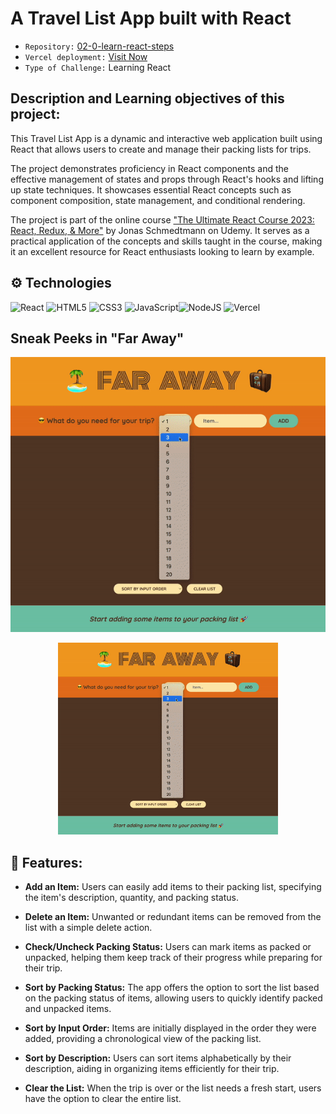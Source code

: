 # A Travel List App built with React

- `Repository:` [02-0-learn-react-steps](https://github.com/leilaZ1111/02-learn-react-travel-list)
- `Vercel deployment:` [Visit Now](https://02-learn-react-travel-list.vercel.app/)
- `Type of Challenge:` Learning React

## Description and Learning objectives of this project:

This Travel List App is a dynamic and interactive web application built using React that allows users to create and manage their packing lists for trips.

The project demonstrates proficiency in React components and the effective management of states and props through React's hooks and lifting up state techniques. It showcases essential React concepts such as component composition, state management, and conditional rendering.

The project is part of the online course ["The Ultimate React Course 2023: React, Redux, & More"](https://www.udemy.com/share/108PTK3@svd7LSKS9ey6F-mAoiPwPf0maT7NoRyTUO4HqpNWgU6hsdF-ESPRYJMbg9njS0DY-g==/) by Jonas Schmedtmann on Udemy. It serves as a practical application of the concepts and skills taught in the course, making it an excellent resource for React enthusiasts looking to learn by example.

## ⚙️ Technologies

![React](https://img.shields.io/badge/react-%2320232a.svg?style=for-the-badge&logo=react&logoColor=%2361DAFB) ![HTML5](https://img.shields.io/badge/html5-%23E34F26.svg?style=for-the-badge&logo=html5&logoColor=white) ![CSS3](https://img.shields.io/badge/css3-%231572B6.svg?style=for-the-badge&logo=css3&logoColor=white) ![JavaScript](https://img.shields.io/badge/javascript-%23323330.svg?style=for-the-badge&logo=javascript&logoColor=%23F7DF1E)![NodeJS](https://img.shields.io/badge/node.js-6DA55F?style=for-the-badge&logo=node.js&logoColor=white) ![Vercel](https://img.shields.io/badge/vercel-%23000000.svg?style=for-the-badge&logo=vercel&logoColor=white)

## Sneak Peeks in "Far Away"

![Preview](far-away-app.gif)

<p align="center">
<img src="./far-away-app.gif" width="70%" alt="Travel List App gif">
</p>

## 🚀 Features:

- **Add an Item:** Users can easily add items to their packing list, specifying the item's description, quantity, and packing status.

- **Delete an Item:** Unwanted or redundant items can be removed from the list with a simple delete action.

- **Check/Uncheck Packing Status:** Users can mark items as packed or unpacked, helping them keep track of their progress while preparing for their trip.

- **Sort by Packing Status:** The app offers the option to sort the list based on the packing status of items, allowing users to quickly identify packed and unpacked items.

- **Sort by Input Order:** Items are initially displayed in the order they were added, providing a chronological view of the packing list.

- **Sort by Description:** Users can sort items alphabetically by their description, aiding in organizing items efficiently for their trip.

- **Clear the List:** When the trip is over or the list needs a fresh start, users have the option to clear the entire list.
